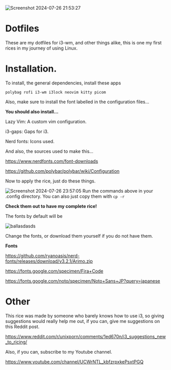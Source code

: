 ![Screenshot 2024-07-26 21:53:27](https://github.com/user-attachments/assets/300d92aa-3b39-4cdf-9029-899a681990a5)

# Dotfiles
These are my dotfiles for i3-wm, and other things alike, this is one my first rices in my journey of using Linux.

# Installation.

To install, the general dependencies, install these apps


```polybag rofi i3-wm i3lock neovim kitty picom```

Also, make sure to install the font labelled in the configuration files...

**You should also install...**

Lazy Vim: A custom vim configuration.

i3-gaps: Gaps for i3.

Nerd fonts: Icons used.

And also, the sources used to make this...

https://www.nerdfonts.com/font-downloads

https://github.com/polybar/polybar/wiki/Configuration

Now to apply the rice, just do these things.

![Screenshot 2024-07-26 23:57:05](https://github.com/user-attachments/assets/468870e4-18b5-41ce-bafd-b46f544de24f)
Run the commands above in your .config directory. You can also just copy them with ```cp -r``` 






**Check them out to have my complete rice!**


The fonts by default will be 

![ballasdasds](https://github.com/user-attachments/assets/6669b99e-4970-4856-9303-bdaa3029a338)

Change the fonts, or download them yourself if you do not have them.

**Fonts**

https://github.com/ryanoasis/nerd-fonts/releases/download/v3.2.1/Arimo.zip

https://fonts.google.com/specimen/Fira+Code

https://fonts.google.com/noto/specimen/Noto+Sans+JP?query=japanese

# Other

This rice was made by someone who barely knows how to use i3, so giving suggestions would really help me out, if you can, give me suggestions on this Reddit post.

https://www.reddit.com/r/unixporn/comments/1ed670n/i3_suggestions_new_to_ricing/

Also, if you can, subscribe to my Youtube channel.

https://www.youtube.com/channel/UCWrNTL_kbfzrpxkePsxtPGQ






